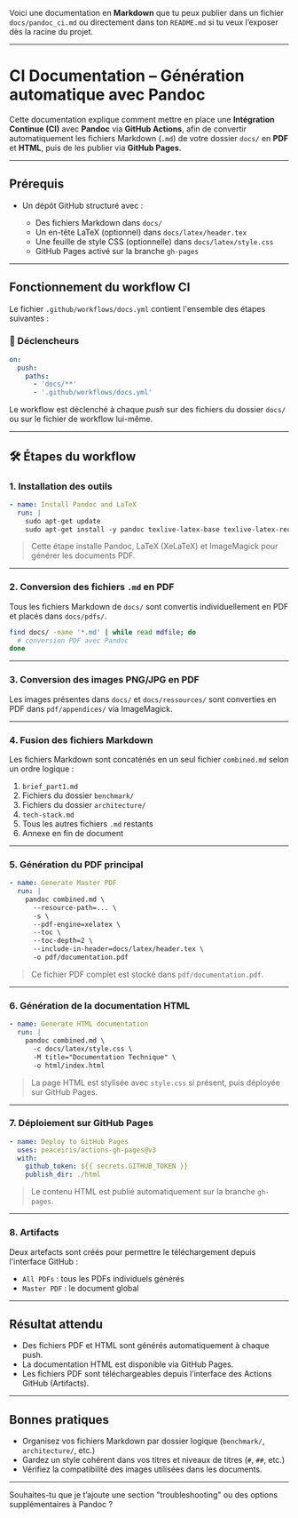 Voici une documentation en **Markdown** que tu peux publier dans un fichier `docs/pandoc_ci.md` ou directement dans ton `README.md` si tu veux l’exposer dès la racine du projet.

---

# CI Documentation – Génération automatique avec Pandoc

Cette documentation explique comment mettre en place une **Intégration Continue (CI)** avec **Pandoc** via **GitHub Actions**, afin de convertir automatiquement les fichiers Markdown (`.md`) de votre dossier `docs/` en **PDF** et **HTML**, puis de les publier via **GitHub Pages**.

---

##  Prérequis

* Un dépôt GitHub structuré avec :

  * Des fichiers Markdown dans `docs/`
  * Un en-tête LaTeX (optionnel) dans `docs/latex/header.tex`
  * Une feuille de style CSS (optionnelle) dans `docs/latex/style.css`
  * GitHub Pages activé sur la branche `gh-pages`

---

##  Fonctionnement du workflow CI

Le fichier `.github/workflows/docs.yml` contient l'ensemble des étapes suivantes :

### 🔁 Déclencheurs

```yaml
on:
  push:
    paths:
      - 'docs/**'
      - '.github/workflows/docs.yml'
```

Le workflow est déclenché à chaque *push* sur des fichiers du dossier `docs/` ou sur le fichier de workflow lui-même.

---

## 🛠 Étapes du workflow

### 1. **Installation des outils**

```yaml
- name: Install Pandoc and LaTeX
  run: |
    sudo apt-get update
    sudo apt-get install -y pandoc texlive-latex-base texlive-latex-recommended texlive-latex-extra texlive-xetex imagemagick
```

>  Cette étape installe Pandoc, LaTeX (XeLaTeX) et ImageMagick pour générer les documents PDF.

---

### 2. **Conversion des fichiers `.md` en PDF**

Tous les fichiers Markdown de `docs/` sont convertis individuellement en PDF et placés dans `docs/pdfs/`.

```bash
find docs/ -name '*.md' | while read mdfile; do
  # conversion PDF avec Pandoc
done
```

---

### 3. **Conversion des images PNG/JPG en PDF**

Les images présentes dans `docs/` et `docs/ressources/` sont converties en PDF dans `pdf/appendices/` via ImageMagick.

---

### 4. **Fusion des fichiers Markdown**

Les fichiers Markdown sont concaténés en un seul fichier `combined.md` selon un ordre logique :

1. `brief_part1.md`
2. Fichiers du dossier `benchmark/`
3. Fichiers du dossier `architecture/`
4. `tech-stack.md`
5. Tous les autres fichiers `.md` restants
6. Annexe en fin de document

---

### 5. **Génération du PDF principal**

```yaml
- name: Generate Master PDF
  run: |
    pandoc combined.md \
      --resource-path=... \
      -s \
      --pdf-engine=xelatex \
      --toc \
      --toc-depth=2 \
      --include-in-header=docs/latex/header.tex \
      -o pdf/documentation.pdf
```

> Ce fichier PDF complet est stocké dans `pdf/documentation.pdf`.

---

### 6. **Génération de la documentation HTML**

```yaml
- name: Generate HTML documentation
  run: |
    pandoc combined.md \
      -c docs/latex/style.css \
      -M title="Documentation Technique" \
      -o html/index.html
```

> La page HTML est stylisée avec `style.css` si présent, puis déployée sur GitHub Pages.

---

### 7. **Déploiement sur GitHub Pages**

```yaml
- name: Deploy to GitHub Pages
  uses: peaceiris/actions-gh-pages@v3
  with:
    github_token: ${{ secrets.GITHUB_TOKEN }}
    publish_dir: ./html
```

> Le contenu HTML est publié automatiquement sur la branche `gh-pages`.

---

### 8. **Artifacts**

Deux artefacts sont créés pour permettre le téléchargement depuis l'interface GitHub :

* `All PDFs` : tous les PDFs individuels générés
* `Master PDF` : le document global

---

##  Résultat attendu

*  Des fichiers PDF et HTML sont générés automatiquement à chaque push.
*  La documentation HTML est disponible via GitHub Pages.
*  Les fichiers PDF sont téléchargeables depuis l’interface des Actions GitHub (Artifacts).

---

##  Bonnes pratiques

* Organisez vos fichiers Markdown par dossier logique (`benchmark/`, `architecture/`, etc.)
* Gardez un style cohérent dans vos titres et niveaux de titres (`#`, `##`, etc.)
* Vérifiez la compatibilité des images utilisées dans les documents.

---

Souhaites-tu que je t’ajoute une section "troubleshooting" ou des options supplémentaires à Pandoc ?
